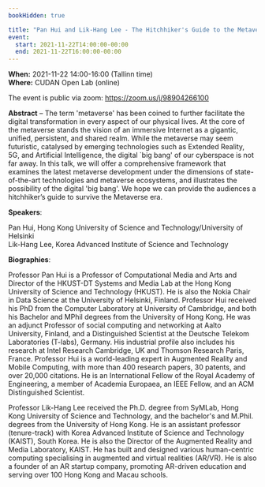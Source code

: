 ```yaml
---
bookHidden: true

title: "Pan Hui and Lik-Hang Lee - The Hitchhiker's Guide to the Metaverse"
event:
  start: 2021-11-22T14:00:00-00:00
  end: 2021-11-22T16:00:00-00:00
---
```


**When:** 2021-11-22 14:00-16:00 (Tallinn time)  
**Where:** CUDAN Open Lab (online)  

The event is public via zoom: https://zoom.us/j/98904266100    

<!--more-->
**Abstract** – The term 'metaverse' has been coined to further facilitate the digital transformation in every aspect of our physical lives. At the core of the metaverse stands the vision of an immersive Internet as a gigantic, unified, persistent, and shared realm. While the metaverse may seem futuristic, catalysed by emerging technologies such as Extended Reality, 5G, and Artificial Intelligence, the digital `big bang' of our cyberspace is not far away. In this talk, we will offer a comprehensive framework that examines the latest metaverse development under the dimensions of state-of-the-art technologies and metaverse ecosystems, and illustrates the possibility of the digital 'big bang'. We hope we can provide the audiences a hitchhiker’s guide to survive the Metaverse era.

**Speakers**:

Pan Hui, Hong Kong University of Science and Technology/University of Helsinki   
Lik-Hang Lee, Korea Advanced Institute of Science and Technology

**Biographies**:

Professor Pan Hui is a Professor of Computational Media and Arts and Director of the HKUST-DT Systems and Media Lab at the Hong Kong University of Science and Technology (HKUST). He is also the Nokia Chair in Data Science at the University of Helsinki, Finland. Professor Hui received his PhD from the Computer Laboratory at University of Cambridge, and both his Bachelor and MPhil degrees from the University of Hong Kong. He was an adjunct Professor of social computing and networking at Aalto University, Finland, and a Distinguished Scientist at the Deutsche Telekom Laboratories (T-labs), Germany. His industrial profile also includes his research at Intel Research Cambridge, UK and Thomson Research Paris, France. Professor Hui is a world-leading expert in Augmented Reality and Mobile Computing, with more than 400 research papers, 30 patents, and over 20,000 citations. He is an International Fellow of the Royal Academy of Engineering, a member of Academia Europaea, an IEEE Fellow, and an ACM Distinguished Scientist.

Professor Lik-Hang Lee received the Ph.D. degree from SyMLab, Hong Kong University of Science and Technology, and the bachelor's and M.Phil. degrees from the University of Hong Kong. He is an assistant professor (tenure-track) with Korea Advanced Institute of Science and Technology (KAIST), South Korea. He is also the Director of the Augmented Reality and Media Laboratory, KAIST. He has built and designed various human-centric computing specialising in augmented and virtual realities (AR/VR). He is also a founder of an AR startup company, promoting AR-driven education and serving over 100 Hong Kong and Macau schools.


